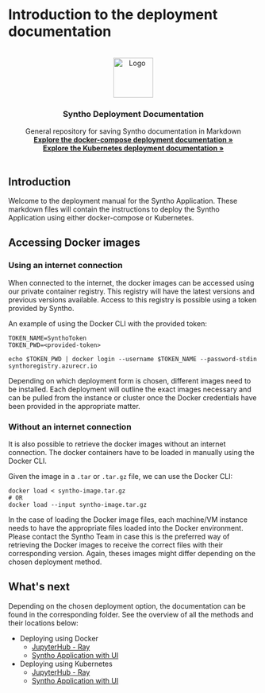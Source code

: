 # Introduction to the deployment documentation

<div id="top"></div>

<!-- PROJECT SHIELDS -->
<!--
*** I'm using markdown "reference style" links for readability.
*** Reference links are enclosed in brackets [ ] instead of parentheses ( ).
*** See the bottom of this document for the declaration of the reference variables
*** for contributors-url, forks-url, etc. This is an optional, concise syntax you may use.
*** https://www.markdownguide.org/basic-syntax/#reference-style-links
-->

<!-- PROJECT LOGO -->
<br />
<div align="center">
  <a href="https://github.com/syntho-ai/syntho-docs/tree/master/docs/deployment">
    <img src="https://www.syntho.ai/wp-content/uploads/2021/03/cropped-Syntho_logo_wide.png" alt="Logo" height="80">
  </a>

<h3 align="center">Syntho Deployment Documentation</h3>

  <p align="center">
    General repository for saving Syntho documentation in Markdown
    <br />
    <a href="https://github.com/syntho-ai/syntho-docs/tree/master/docs/deployment/docker"><strong>Explore the docker-compose deployment documentation »</strong></a>
    <br />
    <a href="https://github.com/syntho-ai/syntho-docs/tree/master/docs/deployment/kubernetes"><strong>Explore the Kubernetes deployment documentation »</strong></a>
    <br />
    <br />
  </p>
</div>

## Introduction

Welcome to the deployment manual for the Syntho Application. These markdown files will contain the instructions to deploy the Syntho Application using either docker-compose or Kubernetes.

## Accessing Docker images

### Using an internet connection

When connected to the internet, the docker images can be accessed using our private container registry. This registry will have the latest versions and previous versions available. Access to this registry is possible using a token provided by Syntho.

An example of using the Docker CLI with the provided token:

```[sh]
TOKEN_NAME=SynthoToken
TOKEN_PWD=<provided-token>

echo $TOKEN_PWD | docker login --username $TOKEN_NAME --password-stdin synthoregistry.azurecr.io
```

Depending on which deployment form is chosen, different images need to be installed. Each deployment will outline the exact images necessary and can be pulled from the instance or cluster once the Docker credentials have been provided in the appropriate matter.

### Without an internet connection

It is also possible to retrieve the docker images without an internet connection. The docker containers have to be loaded in manually using the Docker CLI.

Given the image in a `.tar` or `.tar.gz` file, we can use the Docker CLI:

```[sh]
docker load < syntho-image.tar.gz
# OR
docker load --input syntho-image.tar.gz
```

In the case of loading the Docker image files, each machine/VM instance needs to have the appropriate files loaded into the Docker environment. Please contact the Syntho Team in case this is the preferred way of retrieving the Docker images to receive the correct files with their corresponding version. Again, theses images might differ depending on the chosen deployment method.

## What's next

Depending on the chosen deployment option, the documentation can be found in the corresponding folder. See the overview of all the methods and their locations below:

- Deploying using Docker
  - [JupyterHub - Ray](/docs/deployment/docker/jupyterhub_ray.md)
  - [Syntho Application with UI](/docs/deployment/docker/)
- Deploying using Kubernetes
  - [JupyterHub - Ray](/docs/deployment/kubernetes/jupyterhub_ray.md)
  - [Syntho Application with UI](/docs/deployment/kubernetes/syntho_application.md)